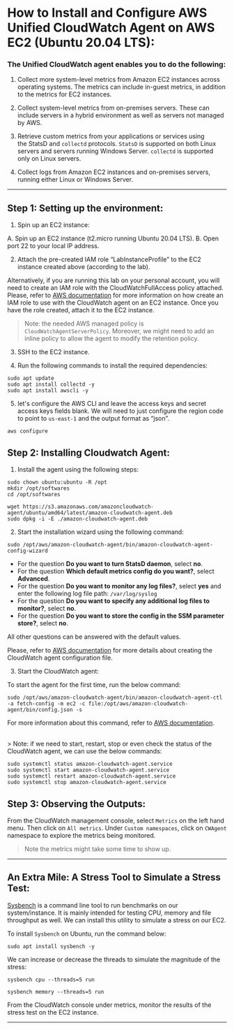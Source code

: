 # How to Install and Configure AWS Unified CloudWatch Agent on AWS EC2 (Ubuntu 20.04 LTS):

### The Unified CloudWatch agent enables you to do the following:

1. Collect more system-level metrics from Amazon EC2 instances across operating systems. The metrics can include in-guest metrics, in addition to the metrics for EC2 instances. 

2. Collect system-level metrics from on-premises servers. These can include servers in a hybrid environment as well as servers not managed by AWS.

3. Retrieve custom metrics from your applications or services using the StatsD and `collectd` protocols. `StatsD` is supported on both Linux servers and servers running Windows Server. `collectd` is supported only on Linux servers.

4. Collect logs from Amazon EC2 instances and on-premises servers, running either Linux or Windows Server.

---

## Step 1: Setting up the environment:

1. Spin up an EC2 instance:

A. Spin up an EC2 instance (t2.micro running Ubuntu 20.04 LTS). 
B. Open port 22 to your local IP address. 

2. Attach the pre-created IAM role “LabInstanceProfile” to the EC2 instance created above (according to the lab). 

Alternatively, if you are running this lab on your personal account, you will need to create an IAM role with the CloudWatchFullAccess policy attached. Please, refer to [AWS documentation](https://docs.aws.amazon.com/AmazonCloudWatch/latest/monitoring/create-iam-roles-for-cloudwatch-agent-commandline.html) for more information on how create an IAM role to use with the CloudWatch agent on an EC2 instance. Once you have the role created, attach it to the EC2 instance. 

> Note: the needed AWS managed policy is `CloudWatchAgentServerPolicy`. Moreover, we might need to add an inline policy to allow the agent to modify the retention policy. 

3. SSH to the EC2 instance.

4. Run the following commands to install the required dependencies:

```
sudo apt update
sudo apt install collectd -y
sudo apt install awscli -y
```
5. let's configure the AWS CLI and leave the access keys and secret access keys fields blank. We will need to just configure the region code to point to `us-east-1` and the output format as “json”.

```
aws configure
```


## Step 2: Installing Cloudwatch Agent:


1. Install the agent using the following steps:


```
sudo chown ubuntu:ubuntu -R /opt
mkdir /opt/softwares
cd /opt/softwares
```

```
wget https://s3.amazonaws.com/amazoncloudwatch-agent/ubuntu/amd64/latest/amazon-cloudwatch-agent.deb
sudo dpkg -i -E ./amazon-cloudwatch-agent.deb
```

2. Start the installation wizard using the following command:

```
sudo /opt/aws/amazon-cloudwatch-agent/bin/amazon-cloudwatch-agent-config-wizard
```



- For the question **Do you want to turn StatsD daemon**, select **no**.
- For the question **Which default metrics config do you want?**, select **Advanced**.
- For the question **Do you want to monitor any log files?**, select **yes** and enter the following log file path: `/var/log/syslog`
- For the question **Do you want to specify any additional log files to monitor?**, select **no**.
- For the question **Do you want to store the config in the SSM parameter store?**, select **no**.

All other questions can be answered with the default values.


Please, refer to [AWS documentation](https://docs.aws.amazon.com/AmazonCloudWatch/latest/monitoring/create-cloudwatch-agent-configuration-file-wizard.html) for more details about creating the CloudWatch agent configuration file. 

3. Start the CloudWatch agent:

To start the agent for the first time, run the below command:

```
sudo /opt/aws/amazon-cloudwatch-agent/bin/amazon-cloudwatch-agent-ctl -a fetch-config -m ec2 -c file:/opt/aws/amazon-cloudwatch-agent/bin/config.json -s
```
For more information about this command, refer to [AWS documentation](https://docs.aws.amazon.com/AmazonCloudWatch/latest/monitoring/install-CloudWatch-Agent-commandline-fleet.html#:~:text=Start%20the%20CloudWatch%20agent%20using%20the%20command%20line).


<br>
> Note: if we need to start, restart, stop or even check the status of the CloudWatch agent, we can use the below commands:

```
sudo systemctl status amazon-cloudwatch-agent.service
sudo systemctl start amazon-cloudwatch-agent.service
sudo systemctl restart amazon-cloudwatch-agent.service
sudo systemctl stop amazon-cloudwatch-agent.service
```




## Step 3: Observing the Outputs:


From the CloudWatch management console, select `Metrics` on the left hand menu. Then click on `All metrics`. Under `Custom namespaces`, click on `CWAgent` namespace to explore the metrics being monitored.


> Note the metrics might take some time to show up. 

---

## An Extra Mile: A Stress Tool to Simulate a Stress Test:


[Sysbench](https://github.com/akopytov/sysbench) is a command line tool to run benchmarks on our system/instance. It is mainly intended for testing CPU, memory and file throughput as well. We can install this utility to simulate a stress on our EC2.


To install `Sysbench` on Ubuntu, run the command below:

```
sudo apt install sysbench -y
```

We can increase or decrease the threads to simulate the magnitude of the stress:

```
sysbench cpu --threads=5 run
```
```
sysbench memory --threads=5 run
```


From the CloudWatch console under metrics, monitor the results of the stress test on the EC2 instance.

---



